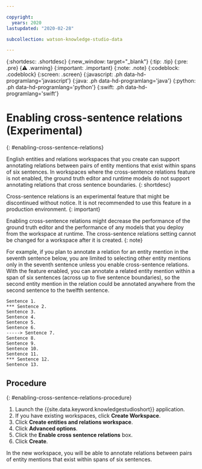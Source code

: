 ```yaml
---

copyright:
  years: 2020
lastupdated: "2020-02-28"

subcollection: watson-knowledge-studio-data

---
```


{:shortdesc: .shortdesc}
{:new_window: target="_blank"}
{:tip: .tip}
{:pre: .pre}
{:warning: .warning}
{:important: .important}
{:note: .note}
{:codeblock: .codeblock}
{:screen: .screen}
{:javascript: .ph data-hd-programlang='javascript'}
{:java: .ph data-hd-programlang='java'}
{:python: .ph data-hd-programlang='python'}
{:swift: .ph data-hd-programlang='swift'}

# Enabling cross-sentence relations (Experimental)
{: #enabling-cross-sentence-relations}

English entities and relations workspaces that you create can support annotating relations between pairs of entity mentions that exist within spans of six sentences. In workspaces where the cross-sentence relations feature is not enabled, the ground truth editor and runtime models do not support annotating relations that cross sentence boundaries.
{: shortdesc}

Cross-sentence relations is an experimental feature that might be discontinued without notice. It is not recommended to use this feature in a production environment.
{: important}

Enabling cross-sentence relations might decrease the performance of the ground truth editor and the performance of any models that you deploy from the workspace at runtime.
The cross-sentence relations setting cannot be changed for a workspace after it is created.
{: note}

For example, if you plan to annotate a relation for an entity mention in the seventh sentence below, you are limited to selecting other entity mentions only in the seventh sentence unless you enable cross-sentence relations. With the feature enabled, you can annotate a related entity mention within a span of six sentences (across up to five sentence boundaries), so the second entity mention in the relation could be annotated anywhere from the second sentence to the twelfth sentence.

```
Sentence 1.
*** Sentence 2.
Sentence 3.
Sentence 4.
Sentence 5.
Sentence 6.
-----> Sentence 7.
Sentence 8.
Sentence 9.
Sentence 10.
Sentence 11.
*** Sentence 12.
Sentence 13.
```

## Procedure
{: #enabling-cross-sentence-relations-procedure}

1. Launch the {{site.data.keyword.knowledgestudioshort}} application.
1. If you have existing workspaces, click **Create Workspace**.
1. Click **Create entities and relations workspace**.
1. Click **Advanced options**. 
1. Click the **Enable cross sentence relations** box.
1. Click **Create**.

In the new workspace, you will be able to annotate relations between pairs of entity mentions that exist within spans of six sentences.









